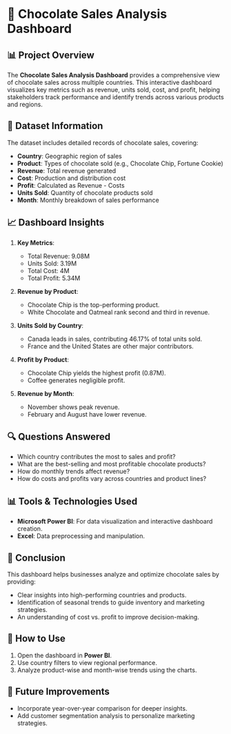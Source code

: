 # 🍫 Chocolate Sales Analysis Dashboard

## 📊 Project Overview
The **Chocolate Sales Analysis Dashboard** provides a comprehensive view of chocolate sales across multiple countries. This interactive dashboard visualizes key metrics such as revenue, units sold, cost, and profit, helping stakeholders track performance and identify trends across various products and regions.

## 📂 Dataset Information
The dataset includes detailed records of chocolate sales, covering:
- **Country**: Geographic region of sales
- **Product**: Types of chocolate sold (e.g., Chocolate Chip, Fortune Cookie)
- **Revenue**: Total revenue generated
- **Cost**: Production and distribution cost
- **Profit**: Calculated as Revenue - Costs
- **Units Sold**: Quantity of chocolate products sold
- **Month**: Monthly breakdown of sales performance

## 📈 Dashboard Insights
1. **Key Metrics**:
   - Total Revenue: 9.08M
   - Units Sold: 3.19M
   - Total Cost: 4M
   - Total Profit: 5.34M

2. **Revenue by Product**:
   - Chocolate Chip is the top-performing product.
   - White Chocolate and Oatmeal rank second and third in revenue.

3. **Units Sold by Country**:
   - Canada leads in sales, contributing 46.17% of total units sold.
   - France and the United States are other major contributors.

4. **Profit by Product**:
   - Chocolate Chip yields the highest profit (0.87M).
   - Coffee generates negligible profit.

5. **Revenue by Month**:
   - November shows peak revenue.
   - February and August have lower revenue.

## 🔍 Questions Answered
- Which country contributes the most to sales and profit?
- What are the best-selling and most profitable chocolate products?
- How do monthly trends affect revenue?
- How do costs and profits vary across countries and product lines?

## 📊 Tools & Technologies Used
- **Microsoft Power BI**: For data visualization and interactive dashboard creation.
- **Excel**: Data preprocessing and manipulation.

## 🧾 Conclusion
This dashboard helps businesses analyze and optimize chocolate sales by providing:
- Clear insights into high-performing countries and products.
- Identification of seasonal trends to guide inventory and marketing strategies.
- An understanding of cost vs. profit to improve decision-making.

## 📌 How to Use
1. Open the dashboard in **Power BI**.
2. Use country filters to view regional performance.
3. Analyze product-wise and month-wise trends using the charts.

## 📎 Future Improvements
- Incorporate year-over-year comparison for deeper insights.
- Add customer segmentation analysis to personalize marketing strategies.


